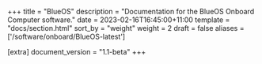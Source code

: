 +++
title = "BlueOS"
description = "Documentation for the BlueOS Onboard Computer software."
date = 2023-02-16T16:45:00+11:00
template = "docs/section.html"
sort_by = "weight"
weight = 2
draft = false
aliases = ['/software/onboard/BlueOS-latest']

[extra]
document_version = "1.1-beta"
+++
